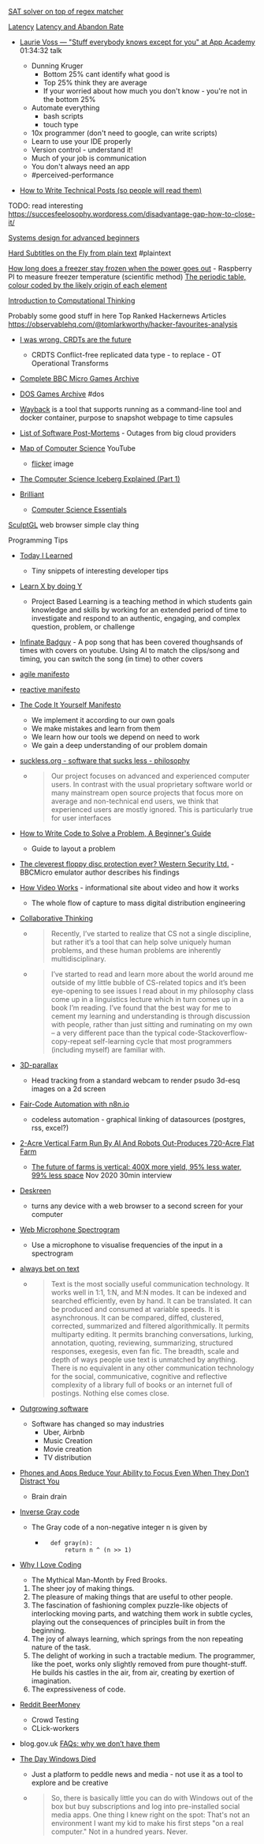 

[SAT solver on top of regex matcher](https://yurichev.com/news/20200621_regex_SAT/)


[Latency](https://yenkel.dev/posts/a-tale-of-latency-and-broken-windows)
[Latency and Abandon Rate](http://blog.tacertain.com/p-four-nines/)

* [Laurie Voss — "Stuff everybody knows except for you" at App Academy](https://www.youtube.com/watch?v=E6k_lfg7aUE) 01:34:32 talk
    * Dunning Kruger
        * Bottom 25% cant identify what good is
        * Top 25% think they are average
        * If your worried about how much you don't know - you're not in the bottom 25%
    * Automate everything
        * bash scripts
        * touch type
    * 10x programmer (don't need to google, can write scripts)
    * Learn to use your IDE properly
    * Version control - understand it!
    * Much of your job is communication
    * You don't always need an app
    * #perceived-performance


* [How to Write Technical Posts (so people will read them)](https://reasonablypolymorphic.com/blog/writing-technical-posts/)

TODO: read interesting
https://succesfeelosophy.wordpress.com/disadvantage-gap-how-to-close-it/

[Systems design for advanced beginners](https://robertheaton.com/2020/04/06/systems-design-for-advanced-beginners/)

[Hard Subtitles on the Fly from plain text](https://011.video/2020/08/03/burn-video-subtitles-on-the-fly-from-a-plain-text-file/) #plaintext


[How long does a freezer stay frozen when the power goes out](https://woodgears.ca/heating/freezer.html) - Raspberry PI to measure freezer temperature (scientific method)
[The periodic table, colour coded by the likely origin of each element](https://twitter.com/olivertlord/status/1292562140776271872)


[Introduction to Computational Thinking](https://mitmath.github.io/18S191/Fall20/)


Probably some good stuff in here
Top Ranked Hackernews Articles
https://observablehq.com/@tomlarkworthy/hacker-favourites-analysis



* [I was wrong. CRDTs are the future](https://josephg.com/blog/crdts-are-the-future/) 
    * CRDTS Conflict-free replicated data type - to replace - OT Operational Transforms


* [Complete BBC Micro Games Archive](http://bbcmicro.co.uk//about.php)
* [DOS Games Archive](https://www.dosgamesarchive.com/) #dos
* [Wayback](https://github.com/wabarc/wayback) is a tool that supports running as a command-line tool and docker container, purpose to snapshot webpage to time capsules

* [List of Software Post-Mortems](https://github.com/danluu/post-mortems) - Outages from big cloud providers


* [Map of Computer Science](https://www.youtube.com/watch?v=SzJ46YA_RaA) YouTube
    * [flicker](https://www.flickr.com/photos/95869671@N08/36231833334/) image
* [The Computer Science Iceberg Explained (Part 1)](https://www.youtube.com/watch?v=H565avw-ufk)


* [Brilliant](https://brilliant.org/)
    * [Computer Science Essentials](https://brilliant.org/courses/computer-science-essentials/)




[SculptGL](https://stephaneginier.com/sculptgl/) web browser simple clay thing



Programming Tips
* [Today I Learned](https://til.hashrocket.com/)
    * Tiny snippets of interesting developer tips
* [Learn X by doing Y](https://aquadzn.github.io/learn-x-by-doing-y/)
    * Project Based Learning is a teaching method in which students gain knowledge and skills by working for an extended period of time to investigate and respond to an authentic, engaging, and complex question, problem, or challenge


* [Infinate Badguy](https://billie.withyoutube.com/) - A pop song that has been covered thoughsands of times with covers on youtube. Using AI to match the clips/song and timing, you can switch the song (in time) to other covers

* [agile manifesto](https://agilemanifesto.org/)
* [reactive manifesto](https://www.reactivemanifesto.org/)
* [The Code It Yourself Manifesto](https://pestilenz.org/~ckeen/blog/posts/ciy-manifesto.html)
    * We implement it according to our own goals
    * We make mistakes and learn from them
    * We learn how our tools we depend on need to work
    * We gain a deep understanding of our problem domain
* [suckless.org - software that sucks less - philosophy](https://suckless.org/philosophy/)
    * > Our project focuses on advanced and experienced computer users. In contrast with the usual proprietary software world or many mainstream open source projects that focus more on average and non-technical end users, we think that experienced users are mostly ignored. This is particularly true for user interfaces


* [How to Write Code to Solve a Problem, A Beginner's Guide](https://www.codeproject.com/Articles/5282084/How-to-Write-Code-to-Solve-a-Problem-A-Beginners-G)
    * Guide to layout a problem

* [The cleverest floppy disc protection ever? Western Security Ltd.](https://scarybeastsecurity.blogspot.com/2020/12/the-cleverest-floppy-disc-protection.html) - BBCMicro emulator author describes his findings

* [How Video Works](https://howvideo.works/) - informational site about video and how it works
    * The whole flow of capture to mass digital distribution engineering


* [Collaborative Thinking](https://blog.jzhao.xyz/posts/collaborative-thinking/)
    * > Recently, I’ve started to realize that CS not a single discipline, but rather it’s a tool that can help solve uniquely human problems, and these human problems are inherently multidisciplinary.
    * > I’ve started to read and learn more about the world around me outside of my little bubble of CS-related topics and it’s been eye-opening to see issues I read about in my philosophy class come up in a linguistics lecture which in turn comes up in a book I’m reading. I’ve found that the best way for me to cement my learning and understanding is through discussion with people, rather than just sitting and ruminating on my own – a very different pace than the typical code-Stackoverflow-copy-repeat self-learning cycle that most programmers (including myself) are familiar with.


* [3D-parallax](https://github.com/VincentLefevre/3D-parallax)
    * Head tracking from a standard webcam to render psudo 3d-esq images on a 2d screen

* [Fair-Code Automation with n8n.io](https://tech.davidfield.co.uk/opensourced-ifttt-with-n8n-io/)
    * codeless automation - graphical linking of datasources (postgres, rss, excel?)

* [2-Acre Vertical Farm Run By AI And Robots Out-Produces 720-Acre Flat Farm](https://www.intelligentliving.co/vertical-farm-out-produces-flat-farm/)
    * [The future of farms is vertical: 400X more yield, 95% less water, 99% less space](https://www.youtube.com/watch?v=0uXdnjXIGjI&feature=emb_logo) Nov 2020 30min interview

* [Deskreen](https://github.com/pavlobu/deskreen)
    * turns any device with a web browser to a second screen for your computer 

* [Web Microphone Spectrogram](https://borismus.github.io/spectrogram/)
    * Use a microphone to visualise frequencies of the input in a spectrogram

* [always bet on text](https://graydon2.dreamwidth.org/193447.html)
    * > Text is the most socially useful communication technology. It works well in 1:1, 1:N, and M:N modes. It can be indexed and searched efficiently, even by hand. It can be translated. It can be produced and consumed at variable speeds. It is asynchronous. It can be compared, diffed, clustered, corrected, summarized and filtered algorithmically. It permits multiparty editing. It permits branching conversations, lurking, annotation, quoting, reviewing, summarizing, structured responses, exegesis, even fan fic. The breadth, scale and depth of ways people use text is unmatched by anything. There is no equivalent in any other communication technology for the social, communicative, cognitive and reflective complexity of a library full of books or an internet full of postings. Nothing else comes close.


* [Outgrowing software](https://www.ben-evans.com/benedictevans/2021/3/18/outgrowing-software)
    * Software has changed so may industries
        * Uber, Airbnb
        * Music Creation
        * Movie creation
        * TV distribution


* [Phones and Apps Reduce Your Ability to Focus Even When They Don’t Distract You](https://blog.rize.io/blog/phones-and-apps-reduce-your-ability-to-focus-even-when-they-dont-distract-you)
    * Brain drain

* [Inverse Gray code](https://www.johndcook.com/blog/2020/09/08/inverse-gray-code/)
    * The Gray code of a non-negative integer n is given by
        * ```
            def gray(n):
                return n ^ (n >> 1)
            ```

* [Why I Love Coding](https://henrikwarne.com/2012/06/02/why-i-love-coding/)
    *  The Mythical Man-Month by Fred Brooks.
    1. The sheer joy of making things.
    2. The pleasure of making things that are useful to other people. 
    3. The fascination of fashioning complex puzzle-like objects of interlocking moving parts, and watching them work in subtle cycles, playing out the consequences of principles built in from the beginning.
    4. The joy of always learning, which springs from the non repeating nature of the task.
    5. The delight of working in such a tractable medium. The programmer, like the poet, works only slightly removed from pure thought-stuff. He builds his castles in the air, from air, creating by exertion of imagination.
    6. The expressiveness of code.


* [Reddit BeerMoney](https://www.reddit.com/r/beermoney/)
    * Crowd Testing
    * CLick-workers


* blog.gov.uk [FAQs: why we don’t have them](https://gds.blog.gov.uk/2013/07/25/faqs-why-we-dont-have-them/)


* [The Day Windows Died](https://thomasbandt.com/the-day-windows-died)
    * Just a platform to peddle news and media - not use it as a tool to explore and be creative
    * > So, there is basically little you can do with Windows out of the box but buy subscriptions and log into pre-installed social media apps. One thing I knew right on the spot: That's not an environment I want my kid to make his first steps "on a real computer." Not in a hundred years. Never.